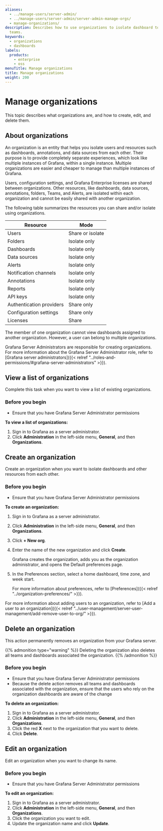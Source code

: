```yaml
---
aliases:
  - ../manage-users/server-admin/
  - ../manage-users/server-admin/server-admin-manage-orgs/
  - manage-organizations/
description: Describes how to use organizations to isolate dashboard to users and
  teams.
keywords:
  - organizations
  - dashboards
labels:
  products:
    - enterprise
    - oss
menuTitle: Manage organizations
title: Manage organizations
weight: 200
---
```


# Manage organizations

This topic describes what organizations are, and how to create, edit, and delete them.

## About organizations

An organization is an entity that helps you isolate users and resources such as dashboards, annotations, and data sources from each other. Their purpose is to provide completely separate experiences, which look like multiple instances of Grafana, within a single instance. Multiple organizations are easier and cheaper to manage than multiple instances of Grafana.

Users, configuration settings, and Grafana Enterprise licenses are shared between organizations. Other resources, like dashboards, data sources, annotations, folders, Teams, and Alerts, are isolated within each organization and cannot be easily shared with another organization.

The following table summarizes the resources you can share and/or isolate using organizations.

| Resource                 | Mode             |
| ------------------------ | ---------------- |
| Users                    | Share or isolate |
| Folders                  | Isolate only     |
| Dashboards               | Isolate only     |
| Data sources             | Isolate only     |
| Alerts                   | Isolate only     |
| Notification channels    | Isolate only     |
| Annotations              | Isolate only     |
| Reports                  | Isolate only     |
| API keys                 | Isolate only     |
| Authentication providers | Share only       |
| Configuration settings   | Share only       |
| Licenses                 | Share            |

The member of one organization cannot view dashboards assigned to another organization. However, a user can belong to multiple organizations.

Grafana Server Administrators are responsible for creating organizations. For more information about the Grafana Server Administrator role, refer to [Grafana server administrators]({{< relref "../roles-and-permissions/#grafana-server-administrators" >}}).

## View a list of organizations

Complete this task when you want to view a list of existing organizations.

### Before you begin

- Ensure that you have Grafana Server Administrator permissions

**To view a list of organizations:**

1. Sign in to Grafana as a server administrator.
1. Click **Administration** in the left-side menu, **General**, and then **Organizations**.

## Create an organization

Create an organization when you want to isolate dashboards and other resources from each other.

### Before you begin

- Ensure that you have Grafana Server Administrator permissions

**To create an organization:**

1. Sign in to Grafana as a server administrator.
1. Click **Administration** in the left-side menu, **General**, and then **Organizations**.
1. Click **+ New org**.
1. Enter the name of the new organization and click **Create**.

   Grafana creates the organization, adds you as the organization administrator, and opens the Default preferences page.

1. In the Preferences section, select a home dashboard, time zone, and week start.

   For more information about preferences, refer to [Preferences]({{< relref "../organization-preferences/" >}}).

For more information about adding users to an organization, refer to [Add a user to an organization]({{< relref "../user-management/server-user-management/add-remove-user-to-org/" >}}).

## Delete an organization

This action permanently removes an organization from your Grafana server.

{{% admonition type="warning" %}}
Deleting the organization also deletes all teams and dashboards associated the organization.
{{% /admonition %}}

### Before you begin

- Ensure that you have Grafana Server Administrator permissions
- Because the delete action removes all teams and dashboards associated with the organization, ensure that the users who rely on the organization dashboards are aware of the change

**To delete an organization:**

1. Sign in to Grafana as a server administrator.
1. Click **Administration** in the left-side menu, **General**, and then **Organizations**.
1. Click the red **X** next to the organization that you want to delete.
1. Click **Delete**.

## Edit an organization

Edit an organization when you want to change its name.

### Before you begin

- Ensure that you have Grafana Server Administrator permissions

**To edit an organization:**

1. Sign in to Grafana as a server administrator.
1. Click **Administration** in the left-side menu, **General**, and then **Organizations**.
1. Click the organization you want to edit.
1. Update the organization name and click **Update**.
